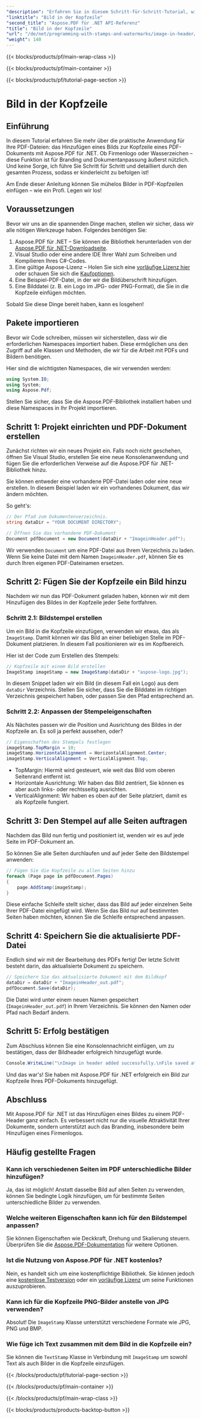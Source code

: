 ```yaml
---
"description": "Erfahren Sie in diesem Schritt-für-Schritt-Tutorial, wie Sie mit Aspose.PDF für .NET ein Bild zur Kopfzeile einer PDF-Datei hinzufügen."
"linktitle": "Bild in der Kopfzeile"
"second_title": "Aspose.PDF für .NET API-Referenz"
"title": "Bild in der Kopfzeile"
"url": "/de/net/programming-with-stamps-and-watermarks/image-in-header/"
"weight": 140
---
```


{{< blocks/products/pf/main-wrap-class >}}

{{< blocks/products/pf/main-container >}}

{{< blocks/products/pf/tutorial-page-section >}}

# Bild in der Kopfzeile

## Einführung

In diesem Tutorial erfahren Sie mehr über die praktische Anwendung für Ihre PDF-Dateien: das Hinzufügen eines Bilds zur Kopfzeile eines PDF-Dokuments mit Aspose.PDF für .NET. Ob Firmenlogo oder Wasserzeichen – diese Funktion ist für Branding und Dokumentanpassung äußerst nützlich. Und keine Sorge, ich führe Sie Schritt für Schritt und detailliert durch den gesamten Prozess, sodass er kinderleicht zu befolgen ist!

Am Ende dieser Anleitung können Sie mühelos Bilder in PDF-Kopfzeilen einfügen – wie ein Profi. Legen wir los!

## Voraussetzungen

Bevor wir uns an die spannenden Dinge machen, stellen wir sicher, dass wir alle nötigen Werkzeuge haben. Folgendes benötigen Sie:

1. Aspose.PDF für .NET – Sie können die Bibliothek herunterladen von der [Aspose.PDF für .NET-Downloadseite](https://releases.aspose.com/pdf/net/).
2. Visual Studio oder eine andere IDE Ihrer Wahl zum Schreiben und Kompilieren Ihres C#-Codes.
3. Eine gültige Aspose-Lizenz – Holen Sie sich eine [vorläufige Lizenz hier](https://purchase.aspose.com/temporary-license/) oder schauen Sie sich die [Kaufoptionen](https://purchase.aspose.com/buy).
4. Eine Beispiel-PDF-Datei, in der wir die Bildüberschrift hinzufügen.
5. Eine Bilddatei (z. B. ein Logo im JPG- oder PNG-Format), die Sie in die Kopfzeile einfügen möchten.

Sobald Sie diese Dinge bereit haben, kann es losgehen!

## Pakete importieren

Bevor wir Code schreiben, müssen wir sicherstellen, dass wir die erforderlichen Namespaces importiert haben. Diese ermöglichen uns den Zugriff auf alle Klassen und Methoden, die wir für die Arbeit mit PDFs und Bildern benötigen.

Hier sind die wichtigsten Namespaces, die wir verwenden werden:

```csharp
using System.IO;
using System;
using Aspose.Pdf;
```

Stellen Sie sicher, dass Sie die Aspose.PDF-Bibliothek installiert haben und diese Namespaces in Ihr Projekt importieren.

## Schritt 1: Projekt einrichten und PDF-Dokument erstellen

Zunächst richten wir ein neues Projekt ein. Falls noch nicht geschehen, öffnen Sie Visual Studio, erstellen Sie eine neue Konsolenanwendung und fügen Sie die erforderlichen Verweise auf die Aspose.PDF für .NET-Bibliothek hinzu.

Sie können entweder eine vorhandene PDF-Datei laden oder eine neue erstellen. In diesem Beispiel laden wir ein vorhandenes Dokument, das wir ändern möchten.

So geht's:

```csharp
// Der Pfad zum Dokumentenverzeichnis.
string dataDir = "YOUR DOCUMENT DIRECTORY";

// Öffnen Sie das vorhandene PDF-Dokument
Document pdfDocument = new Document(dataDir + "ImageinHeader.pdf");
```

Wir verwenden `Document` um eine PDF-Datei aus Ihrem Verzeichnis zu laden. Wenn Sie keine Datei mit dem Namen `ImageinHeader.pdf`, können Sie es durch Ihren eigenen PDF-Dateinamen ersetzen.

## Schritt 2: Fügen Sie der Kopfzeile ein Bild hinzu

Nachdem wir nun das PDF-Dokument geladen haben, können wir mit dem Hinzufügen des Bildes in der Kopfzeile jeder Seite fortfahren.

### Schritt 2.1: Bildstempel erstellen
Um ein Bild in die Kopfzeile einzufügen, verwenden wir etwas, das als `ImageStamp`. Damit können wir das Bild an einer beliebigen Stelle im PDF-Dokument platzieren. In diesem Fall positionieren wir es im Kopfbereich.

Hier ist der Code zum Erstellen des Stempels:

```csharp
// Kopfzeile mit einem Bild erstellen
ImageStamp imageStamp = new ImageStamp(dataDir + "aspose-logo.jpg");
```

In diesem Snippet laden wir ein Bild (in diesem Fall ein Logo) aus dem `dataDir` Verzeichnis. Stellen Sie sicher, dass Sie die Bilddatei im richtigen Verzeichnis gespeichert haben, oder passen Sie den Pfad entsprechend an.

### Schritt 2.2: Anpassen der Stempeleigenschaften
Als Nächstes passen wir die Position und Ausrichtung des Bildes in der Kopfzeile an. Es soll ja perfekt aussehen, oder?

```csharp
// Eigenschaften des Stempels festlegen
imageStamp.TopMargin = 10;
imageStamp.HorizontalAlignment = HorizontalAlignment.Center;
imageStamp.VerticalAlignment = VerticalAlignment.Top;
```

- TopMargin: Hiermit wird gesteuert, wie weit das Bild vom oberen Seitenrand entfernt ist.
- Horizontale Ausrichtung: Wir haben das Bild zentriert, Sie können es aber auch links- oder rechtsseitig ausrichten.
- VerticalAlignment: Wir haben es oben auf der Seite platziert, damit es als Kopfzeile fungiert.

## Schritt 3: Den Stempel auf alle Seiten auftragen

Nachdem das Bild nun fertig und positioniert ist, wenden wir es auf jede Seite im PDF-Dokument an.

So können Sie alle Seiten durchlaufen und auf jeder Seite den Bildstempel anwenden:

```csharp
// Fügen Sie die Kopfzeile zu allen Seiten hinzu
foreach (Page page in pdfDocument.Pages)
{
    page.AddStamp(imageStamp);
}
```

Diese einfache Schleife stellt sicher, dass das Bild auf jeder einzelnen Seite Ihrer PDF-Datei eingefügt wird. Wenn Sie das Bild nur auf bestimmten Seiten haben möchten, können Sie die Schleife entsprechend anpassen.

## Schritt 4: Speichern Sie die aktualisierte PDF-Datei

Endlich sind wir mit der Bearbeitung des PDFs fertig! Der letzte Schritt besteht darin, das aktualisierte Dokument zu speichern.

```csharp
// Speichern Sie das aktualisierte Dokument mit dem Bildkopf
dataDir = dataDir + "ImageinHeader_out.pdf";
pdfDocument.Save(dataDir);
```

Die Datei wird unter einem neuen Namen gespeichert (`ImageinHeader_out.pdf`) in Ihrem Verzeichnis. Sie können den Namen oder Pfad nach Bedarf ändern.

## Schritt 5: Erfolg bestätigen

Zum Abschluss können Sie eine Konsolennachricht einfügen, um zu bestätigen, dass der Bildheader erfolgreich hinzugefügt wurde.

```csharp
Console.WriteLine("\nImage in header added successfully.\nFile saved at " + dataDir);
```

Und das war's! Sie haben mit Aspose.PDF für .NET erfolgreich ein Bild zur Kopfzeile Ihres PDF-Dokuments hinzugefügt.

## Abschluss

Mit Aspose.PDF für .NET ist das Hinzufügen eines Bildes zu einem PDF-Header ganz einfach. Es verbessert nicht nur die visuelle Attraktivität Ihrer Dokumente, sondern unterstützt auch das Branding, insbesondere beim Hinzufügen eines Firmenlogos.

## Häufig gestellte Fragen

### Kann ich verschiedenen Seiten im PDF unterschiedliche Bilder hinzufügen?
Ja, das ist möglich! Anstatt dasselbe Bild auf allen Seiten zu verwenden, können Sie bedingte Logik hinzufügen, um für bestimmte Seiten unterschiedliche Bilder zu verwenden.

### Welche weiteren Eigenschaften kann ich für den Bildstempel anpassen?
Sie können Eigenschaften wie Deckkraft, Drehung und Skalierung steuern. Überprüfen Sie die [Aspose.PDF-Dokumentation](https://reference.aspose.com/pdf/net/) für weitere Optionen.

### Ist die Nutzung von Aspose.PDF für .NET kostenlos?
Nein, es handelt sich um eine kostenpflichtige Bibliothek. Sie können jedoch eine [kostenlose Testversion](https://releases.aspose.com/) oder ein [vorläufige Lizenz](https://purchase.aspose.com/temporary-license/) um seine Funktionen auszuprobieren.

### Kann ich für die Kopfzeile PNG-Bilder anstelle von JPG verwenden?
Absolut! Die `ImageStamp` Klasse unterstützt verschiedene Formate wie JPG, PNG und BMP.

### Wie füge ich Text zusammen mit dem Bild in die Kopfzeile ein?
Sie können die `TextStamp` Klasse in Verbindung mit `ImageStamp` um sowohl Text als auch Bilder in die Kopfzeile einzufügen.

{{< /blocks/products/pf/tutorial-page-section >}}

{{< /blocks/products/pf/main-container >}}

{{< /blocks/products/pf/main-wrap-class >}}

{{< blocks/products/products-backtop-button >}}